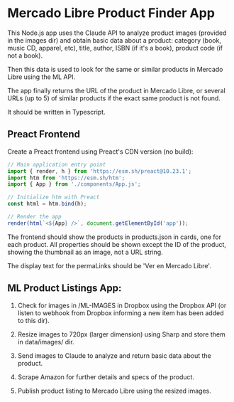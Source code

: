 # Mercado Libre Product Finder App

This Node.js app uses the Claude API to analyze product images (provided in the images dir) and obtain basic data about a product: category (book, music CD, apparel, etc), title, author, ISBN (if it's a book), product code (if not a book).

Then this data is used to look for the same or similar products in Mercado Libre using the ML API.

The app finally returns the URL of the product in Mercado Libre, or several URLs (up to 5) of similar products if the exact same product is not found.

It should be written in Typescript.


## Preact Frontend

Create a Preact frontend using Preact's CDN version (no build):

```js
// Main application entry point
import { render, h } from 'https://esm.sh/preact@10.23.1';
import htm from 'https://esm.sh/htm';
import { App } from './components/App.js';

// Initialize htm with Preact
const html = htm.bind(h);

// Render the app
render(html`<${App} />`, document.getElementById('app'));
```

The frontend should show the products in products.json in cards, one for each product. All properties should be shown except the ID of the product, showing the thumbnail as an image, not a URL string.

The display text for the permaLinks should be 'Ver en Mercado Libre'.

## ML Product Listings App:

1. Check for images in /ML-IMAGES in Dropbox using the Dropbox API (or listen to webhook from Dropbox informing a new item has been added to this dir).

2. Resize images to 720px (larger dimension) using Sharp and store them in data/images/ dir.

3. Send images to Claude to analyze and return basic data about the product.

4. Scrape Amazon for further details and specs of the product.

5. Publish product listing to Mercado Libre using the resized images.

